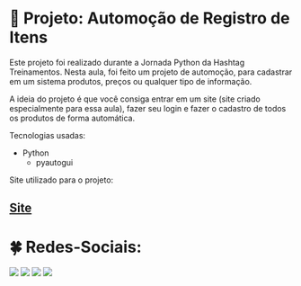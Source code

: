 # :star2: Projeto: Automoção de Registro de Itens

Este projeto foi realizado durante a Jornada Python da Hashtag Treinamentos. Nesta aula, foi feito um projeto de automoção, para cadastrar em um sistema produtos, preços ou qualquer tipo de informação.

A ideia do projeto é que você consiga entrar em um site (site criado especialmente para essa aula), fazer seu login e fazer o cadastro de todos os produtos de forma automática.

Tecnologias usadas:
+ Python
  + pyautogui

Site utilizado para o projeto:
## [Site](https://dlp.hashtagtreinamentos.com/python/intensivao/login)

# :four_leaf_clover: Redes-Sociais:
  <a href="https://instagram.com/m.guiof01" target="_blank"><img src="https://img.shields.io/badge/-Instagram-%23E4405F?style=for-the-badge&logo=instagram&logoColor=white" target="_blank"></a>
 	<a href="https://www.twitch.tv/abismofps" target="_blank"><img src="https://img.shields.io/badge/Twitch-9146FF?style=for-the-badge&logo=twitch&logoColor=white" target="_blank"></a>
  <a href="https://discord.gg/5JB8ADqbAH" target="_blank"><img src="https://img.shields.io/badge/Discord-7289DA?style=for-the-badge&logo=discord&logoColor=white" target="_blank"></a> 
  <a href="https://www.linkedin.com/in/guilherme-onizio-b71814268/" target="_blank"><img src="https://img.shields.io/badge/-LinkedIn-%230077B5?style=for-the-badge&logo=linkedin&logoColor=white" target="_blank"></a> 



